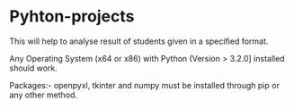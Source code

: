 # Pyhton-projects
This will help to analyse result of students given 
in a specified format.

Any Operating System (x64 or x86) with Python (Version > 3.2.0] installed should work. 


Packages:-
openpyxl, tkinter and numpy must be installed through pip or any other method.
          
